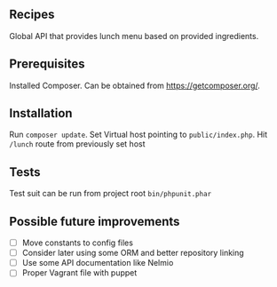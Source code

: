 Recipes
------
Global API that provides lunch menu based on provided ingredients.

Prerequisites
------
Installed Composer. Can be obtained from https://getcomposer.org/.

Installation
------
Run `composer update`.
Set Virtual host pointing to `public/index.php`.
Hit `/lunch` route from previously set host

Tests
------
Test suit can be run from project root `bin/phpunit.phar`

Possible future improvements 
------
- [ ] Move constants to config files
- [ ] Consider later using some ORM and better repository linking
- [ ] Use some API documentation like Nelmio
- [ ] Proper Vagrant file with puppet